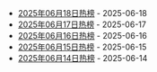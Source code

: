 * [2025年06月18日热榜](https://product-daily.haha.ai/posts/20250618) - 2025-06-18
* [2025年06月17日热榜](https://product-daily.haha.ai/posts/20250617) - 2025-06-17
* [2025年06月16日热榜](https://product-daily.haha.ai/posts/20250616) - 2025-06-16
* [2025年06月15日热榜](https://product-daily.haha.ai/posts/20250615) - 2025-06-15
* [2025年06月14日热榜](https://product-daily.haha.ai/posts/20250614) - 2025-06-14
